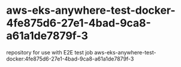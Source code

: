# aws-eks-anywhere-test-docker-4fe875d6-27e1-4bad-9ca8-a61a1de7879f-3
repository for use with E2E test job aws-eks-anywhere-test-docker:4fe875d6-27e1-4bad-9ca8-a61a1de7879f-3
